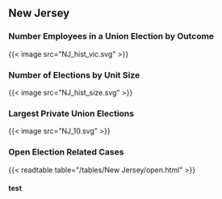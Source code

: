 ##  New Jersey

### Number Employees in a Union Election by Outcome
{{< image src="NJ_hist_vic.svg" >}}

### Number of Elections by Unit Size
{{< image src="NJ_hist_size.svg" >}}

### Largest Private Union Elections
{{< image src="NJ_10.svg" >}}

### Open Election Related Cases
{{< readtable table="/tables/New Jersey/open.html" >}}

#### test
